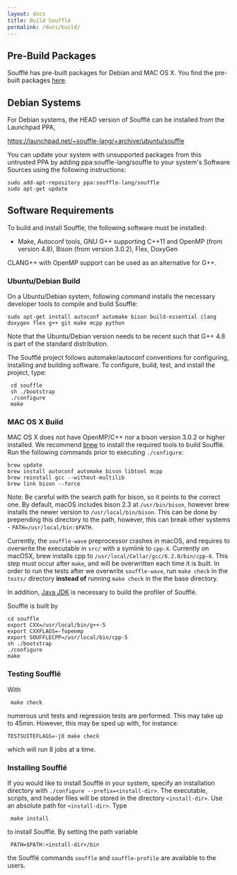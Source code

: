 ```yaml
---
layout: docs
title: Build Soufflé
permalink: /docs/build/
---
```

## Pre-Build Packages

Soufflé has pre-built packages for Debian and MAC OS X. You find the pre-built packages [here](http://github.com/souffle-lang/souffle/releases/latest).

## Debian Systems

For Debian systems, the HEAD version of Soufflé can be installed from the Launchpad PPA,

https://launchpad.net/~souffle-lang/+archive/ubuntu/souffle


You can update your system with unsupported packages from this untrusted PPA by adding ppa:souffle-lang/souffle to your system's Software Sources using the following instructions:

```
sudo add-apt-repository ppa:souffle-lang/souffle
sudo apt-get update
```


## Software Requirements

To build and install Souffle, the following software must be installed:

* Make, Autoconf tools, GNU G++ supporting C++11 and OpenMP (from version 4.8), Bison (from version 3.0.2), Flex, DoxyGen

CLANG++ with OpenMP support can be used as an alternative for G++.

### Ubuntu/Debian Build

On a Ubuntu/Debian system, following command installs the necessary developer tools to compile and build Soufflé:

```
sudo apt-get install autoconf automake bison build-essential clang doxygen flex g++ git make mcpp python
```

Note that the Ubuntu/Debian version needs to be recent such that G++ 4.8 is part of the standard distribution.

The Soufflé project follows automake/autoconf conventions for configuring, installing and building software. To configure, build, test, and install the project, type:
```
 cd souffle
 sh ./bootstrap
 ./configure
 make
```


### MAC OS X Build

MAC OS X does not have OpenMP/C++ nor a bison version 3.0.2 or higher installed. We recommend [brew](http://brew.sh) to install the required tools to build Soufflé. Run the following commands prior to executing `./configure`:
```
brew update
brew install autoconf automake bison libtool mcpp
brew reinstall gcc --without-multilib
brew link bison --force
```

Note: Be careful with the search path for bison, so it points to the correct one. By default, macOS includes bison 2.3 at `/usr/bin/bison`, however brew installs the newer version to `/usr/local/bin/bison`. This can be done by prepending this directory to the path, however, this can break other systems - `PATH=/usr/local/bin:$PATH`.

Currently, the `souffle-wave` preprocessor crashes in macOS, and requires to overwrite the executable in `src/` with a symlink to `cpp-X`. Currently on macOSX, brew installs cpp to `/usr/local/Cellar/gcc/6.2.0/bin/cpp-6`. This step must occur after `make`, and will be overwritten each time it is built. In order to run the tests after we overwrite `souffle-wave`, run `make check` in the `tests/` directory **instead of** running `make check` in the the base directory.

In addition, [Java JDK](https://java.com/en/download/) is necessary to build the profiler of Soufflé. 

Soufflé is built by 

```
cd souffle
export CXX=/usr/local/bin/g++-5
export CXXFLAGS=-fopenmp
export SOUFFLECPP=/usr/local/bin/cpp-5
sh ./bootstrap
./configure
make
```

### Testing Soufflé

With 
```
 make check
```
numerous unit tests and regression tests are performed. This may take up to 45min.
However, this may be sped up with, for instance:
```
TESTSUITEFLAGS=-j8 make check
```
which will run 8 jobs at a time.

### Installing Soufflé 

If you would like to install Soufflé in your system, specify an installation directory with `./configure --prefix=<install-dir>`. The executable, scripts, and header files will be stored in the directory ```<install-dir>```. Use an absolute path for ```<install-dir>```. Type 
```
 make install
```
to install Soufflé. By setting the path variable 
```
 PATH=$PATH:<install-dir>/bin
``` 
the Soufflé commands ```souffle``` and ```souffle-profile``` are available to the users.

